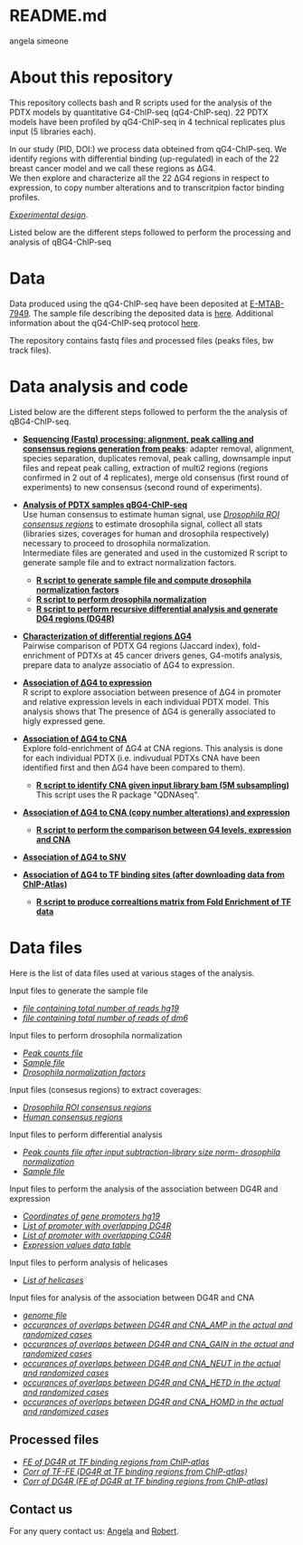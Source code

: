 README.md
================
angela simeone

About this repository
=====================

This repository collects bash and R scripts used for the analysis of the PDTX models by quantitative G4-ChIP-seq (qG4-ChIP-seq). 22 PDTX models have been profiled by qG4-ChIP-seq in 4 technical replicates plus input (5 libraries each).<br />

In our study (PID, DOI:) we process data obteined from qG4-ChIP-seq. We identify regions with differential binding (up-regulated) in each of the 22 breast cancer model and we call these regions as ΔG4.<br /> We then explore and characterize all the 22 ΔG4 regions in respect to expression, to copy number alterations and to transcritpion factor binding profiles.

[*Experimental design*](./Experimental_design_PDTXs).

Listed below are the different steps followed to perform the processing and analysis of qBG4-ChIP-seq

Data
====

Data produced using the qG4-ChIP-seq have been deposited at [E-MTAB-7949](https://www.ebi.ac.uk/arrayexpress/experiments/E-MTAB-7949). The sample file describing the deposited data is [here](sdrf.tsv). Additional information about the qG4-ChIP-seq protocol [here](idf.tsv).

The repository contains fastq files and processed files (peaks files, bw track files).

Data analysis and code
======================


Listed below are the different steps followed to perform the the analysis of qBG4-ChIP-seq.

-   [**Sequencing (Fastq) processing: alignment, peak calling and consensus regions generation from peaks**](./Basic_Processing.md): adapter removal, alignment, species separation, duplicates removal, peak calling, downsample input files and repeat peak calling, extraction of multi2 regions (regions confirmed in 2 out of 4 replicates), merge old consensus (first round of experiments) to new consensus (second round of experiments).

-   [**Analysis of PDTX samples qBG4-ChIP-seq**](./Analysis_first_second_phase_PDTXs.md)<br /> Use human consensus to estimate human signal, use [*Drosophila ROI consensus regions*](./input_files/consensus_dm6_over_21_multi2_samples.bed) to estimate drosophila signal, collect all stats (libraries sizes, coverages for human and drosophila respectively) necessary to proceed to drosophila normalization.<br /> Intermediate files are generated and used in the customized R script to generate sample file and to extract normalization factors.

    -   [**R script to generate sample file and compute drosophila normalization factors**](./Generate_sample_file_PDTX_only.R)
    -   [**R script to perform drosophila normalization**](./ChIP_analysis_normalize_data_input_subtraction_PDTX.R)
    -   [**R script to perform recursive differential analysis and generate DG4 regions (DG4R)**](./ChIP_analysis.diff_bind_PDTX.R)

-   [**Characterization of differential regions ΔG4**](./Characterization_DG4R.md)<br /> Pairwise comparison of PDTX G4 regions (Jaccard index), fold-enrichment of PDTXs at 45 cancer drivers genes, G4-motifs analysis, prepare data to analyze associatio of ΔG4 to expression.

-   [**Association of ΔG4 to expression**](/Compare_expressionValues_DG4R_CG4R.R)<br /> R script to explore association between presence of ΔG4 in promoter and relative expression levels in each individual PDTX model. This analysis shows that The presence of ΔG4 is generally associated to higly expressed gene.

-   [**Association of ΔG4 to CNA**](./Association_DG4R_to_CNA.md)<br /> Explore fold-enrichment of ΔG4 at CNA regions. This analysis is done for each individual PDTX (i.e. indivudual PDTXs CNA have been identified first and then ΔG4 have been compared to them).
    -   [**R script to identify CNA given input library bam (5M subsampling)**](./copy_number_alteration_identification_script.R)<br />
        This script uses the R package "QDNAseq".
-   [**Association of ΔG4 to CNA (copy number alterations) and expression**](./Comparison_Expression_DG4R_CNA.md)
    -   [**R script to perform the comparison between G4 levels, expression and CNA**](./Analysis_promoter_G4levels_expression_CNA.R)
-   [**Association of ΔG4 to SNV**](./Association_DG4R_to_SNV.md)<br />

-   [**Association of ΔG4 to TF binding sites (after downloading data from ChIP-Atlas)**](./Association_DG4R_to_CNA.md)

    -   [**R script to produce correaltions matrix from Fold Enrichment of TF data**](./transcirption_factors_breast_revised_9March2020.R)

Data files
==========

Here is the list of data files used at various stages of the analysis.

Input files to generate the sample file

-   [*file containing total number of reads hg19*](./input_files/tot_num_reads_hg19_libraries.txt)
-   [*file containing total number of reads of dm6*](./input_files/dm6_stats_with_fnames.txt)

Input files to perform drosophila normalization

-   [*Peak counts file*](./input_files/temp_concat_hg19_libraries.txt)
-   [*Sample file*](./input_files/sample_file_PDTX_only.txt)
-   [*Drosophila normalization factors*](./input_files/PDTX_old_new_dm6_norm5_peak_recovery.txt)

Input files (consesus regions) to extract coverages:

-   [*Drosophila ROI consensus regions*](./input_files/consensus_dm6_over_21_multi2_samples.bed)
-   [*Human consensus regions*](./input_files/hg19_old_new_q005.all_peaks.25M.over99nt.sorted.bed)

Input files to perform differential analysis

-   [*Peak counts file after input subtraction-library size norm- drosophila normalization*](peak_counts.norm_filtered.tab)
-   [*Sample file*](./input_files/sample_file_PDTX_only.txt)

Input files to perform the analysis of the association between DG4R and expression

-   [*Coordinates of gene promoters hg19*](./input_files/hg19.gene_name.promoters.bed)
-   [*List of promoter with overlapping DG4R*](./input_files/hg19.gene_name.promoters.DG4r.bed)
-   [*List of promoter with overlapping CG4R*](./input_files/hg19.gene_name.promoters.CG4r.bed)
-   [*Expression values data table*](./input_files/ExpModelsData_all_plus_PARsamples.txt)

Input files to perform analysis of helicases

-   [*List of helicases*](./input_files/helicase_list_angela.csv)

Input files for analysis of the association between DG4R and CNA

-   [*genome file*](hg19_robert_github.size.genome)
-   [*occurances of overlaps between DG4R and CNA\_AMP in the actual and randomized cases*](./input_files/PDTX_vs_all_AMP.sites)
-   [*occurances of overlaps between DG4R and CNA\_GAIN in the actual and randomized cases*](./input_files/PDTX_vs_all_GAIN.sites)
-   [*occurances of overlaps between DG4R and CNA\_NEUT in the actual and randomized cases*](./input_files/PDTX_vs_all_NEUT.sites)
-   [*occurances of overlaps between DG4R and CNA\_HETD in the actual and randomized cases*](./input_files/PDTX_vs_all_HETD.sites)
-   [*occurances of overlaps between DG4R and CNA\_HOMD in the actual and randomized cases*](./input_files/PDTX_vs_all_HOMD.sites)

Processed files
---------------

-   [*FE of DG4R at TF binding regions from ChIP-atlas*](/Users/simeon01/Documents/PDTX/REVISIONS/PDTX_for_figures_generation/PDTX_only_dm6_inputSubtraction/ChIP_atlas/Fold_enrichments_DG4R_at_TFbindingRegions.processed.csv)
-   [*Corr of TF-FE (DG4R at TF binding regions from ChIP-atlas)*](/Users/simeon01/Documents/PDTX/REVISIONS/PDTX_for_figures_generation/PDTX_only_dm6_inputSubtraction/ChIP_atlas/Corr_Spearm_TF_Fold_enrichments_DG4R_at_TFbindingRegions.processed.csv)
-   [*Corr of DG4R (FE of DG4R at TF binding regions from ChIP-atlas)*](/Users/simeon01/Documents/PDTX/REVISIONS/PDTX_for_figures_generation/PDTX_only_dm6_inputSubtraction/ChIP_atlas/Corr_Spearm_PDTX_Fold_enrichments_DG4R_at_TFbindingRegions.processed.csv)

Contact us
----------

For any query contact us: [Angela](mailto:angela.simeone@cruk.cam.ac.uk) and [Robert](mailto:robert.haensel-hertsch@uni-koeln.de).

